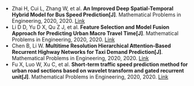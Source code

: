 * Zhai H, Cui L, Zhang W, et al. <b>An Improved Deep Spatial-Temporal Hybrid Model for Bus Speed Prediction[J]</b>. Mathematical Problems in Engineering, 2020, 2020. [Link](https://www.hindawi.com/journals/mpe/2020/2143921/)
* Li D D, Yu D X, Qu Z J, et al. <b>Feature Selection and Model Fusion Approach for Predicting Urban Macro Travel Time[J]</b>. Mathematical Problems in Engineering, 2020, 2020. [Link](https://www.hindawi.com/journals/mpe/2020/6897965/)
* Chen B, Li W. <b>Multitime Resolution Hierarchical Attention-Based Recurrent Highway Networks for Taxi Demand Prediction[J]</b>. Mathematical Problems in Engineering, 2020, 2020. [Link](https://www.hindawi.com/journals/mpe/2020/4173094/)
* Fu X, Luo W, Xu C, et al. <b>Short-term traffic speed prediction method for urban road sections based on wavelet transform and gated recurrent unit[J]</b>. Mathematical Problems in Engineering, 2020, 2020. [Link](https://www.hindawi.com/journals/mpe/2020/3697625/)
